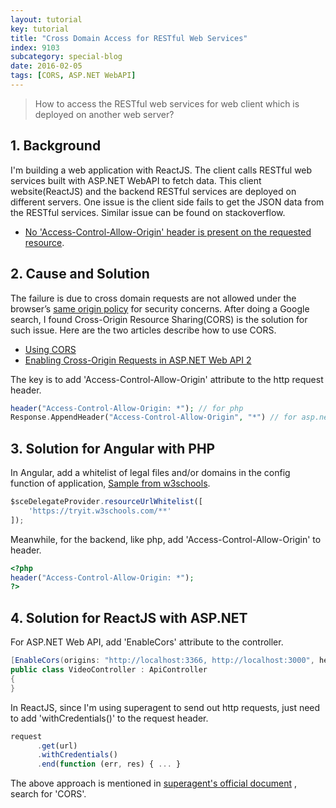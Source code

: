 ```yaml
---
layout: tutorial
key: tutorial
title: "Cross Domain Access for RESTful Web Services"
index: 9103
subcategory: special-blog
date: 2016-02-05
tags: [CORS, ASP.NET WebAPI]
---
```


> How to access the RESTful web services for web client which is deployed on another web server?

## 1. Background
I'm building a web application with ReactJS. The client calls RESTful web services built with ASP.NET WebAPI to fetch data. This client website(ReactJS) and the backend RESTful services are deployed on different servers. One issue is the client side fails to get the JSON data from the RESTful services. Similar issue can be found on stackoverflow.  
* [No 'Access-Control-Allow-Origin' header is present on the requested resource](http://stackoverflow.com/questions/20035101/no-access-control-allow-origin-header-is-present-on-the-requested-resource).

## 2. Cause and Solution
The failure is due to cross domain requests are not allowed under the browser’s [same origin policy](https://en.wikipedia.org/wiki/Same-origin_policy) for security concerns.
After doing a Google search, I found Cross-Origin Resource Sharing(CORS) is the solution for such issue. Here are the two articles describe how to use CORS.
* [Using CORS](http://www.html5rocks.com/en/tutorials/cors/)
* [Enabling Cross-Origin Requests in ASP.NET Web API 2](http://www.asp.net/web-api/overview/security/enabling-cross-origin-requests-in-web-api)

The key is to add 'Access-Control-Allow-Origin' attribute to the http request header.
```php
header("Access-Control-Allow-Origin: *"); // for php
Response.AppendHeader("Access-Control-Allow-Origin", "*") // for asp.net
```
## 3. Solution for Angular with PHP
In Angular, add a whitelist of legal files and/or domains in the config function of application, [Sample from w3schools](https://www.w3schools.com/angular/tryit.asp?filename=try_ng_include_crossdomain).
```javascript
$sceDelegateProvider.resourceUrlWhitelist([
    'https://tryit.w3schools.com/**'
]);
```
Meanwhile, for the backend, like php, add 'Access-Control-Allow-Origin' to header.
```php
<?php
header("Access-Control-Allow-Origin: *");
?>
```

## 4. Solution for ReactJS with ASP.NET
For ASP.NET Web API, add 'EnableCors' attribute to the controller.

```c#
[EnableCors(origins: "http://localhost:3366, http://localhost:3000", headers: "*", methods: "*", SupportsCredentials = true)]
public class VideoController : ApiController
{
}
```
In ReactJS, since I'm using superagent to send out http requests, just need to add 'withCredentials()' to the request header.

```javascript
request
      .get(url)
      .withCredentials()
      .end(function (err, res) { ... }
```

The above approach is mentioned in [superagent's official document](https://visionmedia.github.io/superagent/) , search for 'CORS'.
